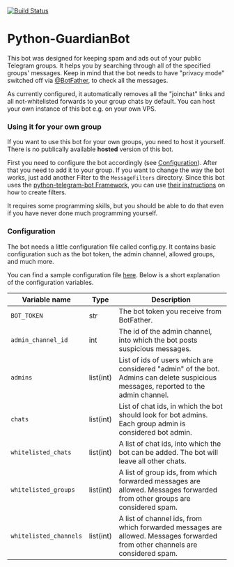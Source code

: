 [![Build Status](https://travis-ci.org/d-Rickyy-b/Python-GuardianBot.svg?branch=master)](https://travis-ci.org/d-Rickyy-b/Python-GuardianBot)

# Python-GuardianBot
This bot was designed for keeping spam and ads out of your public Telegram groups. It helps you by searching through all of the specified groups' messages. Keep in mind that the bot needs to have "privacy mode" switched off via [@BotFather](https://t.me/BotFather), to check all the messages.

As currently configured, it automatically removes all the "joinchat" links and all not-whitelisted forwards to your group chats by default. You can host your own instance of this bot e.g. on your own VPS.

### Using it for your own group
If you want to use this bot for your own groups, you need to host it yourself. There is no publically available **hosted** version of this bot.

First you need to configure the bot accordingly (see [Configuration](#configuration)). After that you need to add it to your group. If you want to change the way the bot works, just add another Filter to the `MessageFilters` directory. Since this bot uses the [python-telegram-bot Framework](https://github.com/python-telegram-bot/python-telegram-bot), you can use [their instructions](https://github.com/python-telegram-bot/python-telegram-bot/wiki/Extensions-%E2%80%93-Advanced-Filters) on how to create filters.

It requires some programming skills, but you should be able to do that even if you have never done much programming yourself.

### Configuration
The bot needs a little configuration file called config.py. It contains basic configuration such as the bot token, the admin channel, allowed groups, and much more.

You can find a sample configuration file [here](https://gist.github.com/d-Rickyy-b/65fde2038928b8b43e4bd6307334eb92). Below is a short explanation of the configuration variables.

| Variable name | Type | Description |
| ------------- | ---- | ----------- |
| `BOT_TOKEN`   | str  | The bot token you receive from BotFather. |
| `admin_channel_id` | int | The id of the admin channel, into which the bot posts suspicious messages. |
| `admins` | list(int) | List of ids of users which are considered "admin" of the bot. Admins can delete suspicious messages, reported to the admin channel. |
| `chats` | list(int) | List of chat ids, in which the bot should look for bot admins. Each group admin is considered bot admin. |
| `whitelisted_chats` | list(int) | A list of chat ids, into which the bot can be added. The bot will leave all other chats. |
| `whitelisted_groups` | list(int) | A list of group ids, from which forwarded messages are allowed. Messages forwarded from other groups are considered spam. |
| `whitelisted_channels` | list(int) | A list of channel ids, from which forwarded messages are allowed. Messages forwarded from other channels are considered spam. |
